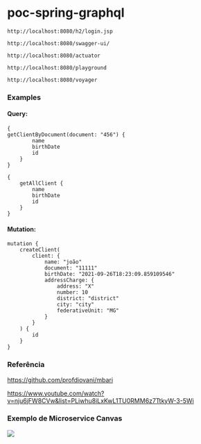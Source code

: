 # poc-spring-graphql

    http://localhost:8080/h2/login.jsp 

    http://localhost:8080/swagger-ui/

    http://localhost:8080/actuator  

    http://localhost:8080/playground 

    http://localhost:8080/voyager

### Examples

#### Query:
    {
    getClientByDocument(document: "456") {
            name
            birthDate
            id
        }
    }

    {
        getAllClient {
            name
            birthDate
            id
        }
    }

#### Mutation:
    mutation {
        createClient(
            client: {
                name: "joão"
                document: "11111"
                birthDate: "2021-09-26T18:23:09.859109546"
                addressCharge: {
                    address: "X"
                    number: 10
                    district: "district"
                    city: "city"
                    federativeUnit: "MG"
                }
            }
        ) {
            id
        }
    }

### Referência 
https://github.com/profdiovani/mbari

https://www.youtube.com/watch?v=nju6jFW8CVw&list=PLiwhu8iLxKwL1TU0RMM6z7TtkyW-3-5Wi

### Exemplo de Microservice Canvas
![](./microservice-canvas.svg)